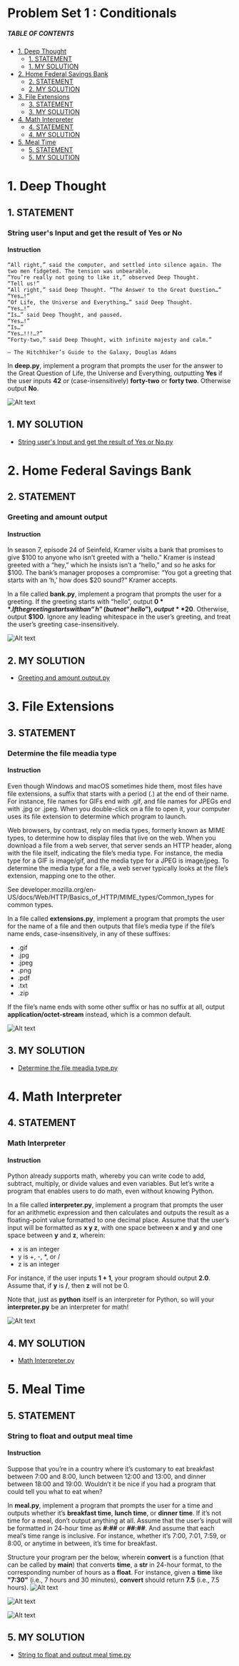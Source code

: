 # Problem Set 1 : Conditionals

##### TABLE OF CONTENTS
- [1. Deep Thought](#1-deep-thought)
  * [1. STATEMENT](#1-statement)
  * [1. MY SOLUTION](#1-my-solution)
- [2. Home Federal Savings Bank](#2-home-federal-savings-bank)
  * [2. STATEMENT](#2-statement)
  * [2. MY SOLUTION](#2-my-solution)
- [3. File Extensions](#3-file-extensions)
  * [3. STATEMENT](#3-statement)
  * [3. MY SOLUTION](#3-my-solution)
- [4. Math Interpreter](#4-math-interpreter)
  * [4. STATEMENT](#4-statement)
  * [4. MY SOLUTION](#4-my-solution)
- [5. Meal Time](#5-meal-time)
  * [5. STATEMENT](#5-statement)
  * [5. MY SOLUTION](#5-my-solution)


# 1. Deep Thought
## 1. STATEMENT
### String user's Input and get the result of Yes or No
#### Instruction
    “All right,” said the computer, and settled into silence again. The two men fidgeted. The tension was unbearable.
    “You’re really not going to like it,” observed Deep Thought.
    “Tell us!”
    “All right,” said Deep Thought. “The Answer to the Great Question…”
    “Yes…!”
    “Of Life, the Universe and Everything…” said Deep Thought.
    “Yes…!”
    “Is…” said Deep Thought, and paused.
    “Yes…!”
    “Is…”
    “Yes…!!!…?”
    “Forty-two,” said Deep Thought, with infinite majesty and calm.”
    
    — The Hitchhiker’s Guide to the Galaxy, Douglas Adams

In **deep.py**, implement a program that prompts the user for the answer to the Great Question of Life, the Universe and Everything, outputting **Yes** if the user inputs **42** or (case-insensitively) **forty-two** or **forty two**. Otherwise output **No**.

![Alt text](<Problem Set 1/Images/deep-thought.png>)

## 1. MY SOLUTION
- [String user's Input and get the result of Yes or No.py](https://github.com/p3uj/edX-Harvard-University-CS50-s-Introduction-to-Programming-with-Python/blob/b44a34123cc911d156f54ef464dd121ca6e8e503/Problem%20Set%201/deep.py)


# 2. Home Federal Savings Bank
## 2. STATEMENT
### Greeting and amount output
#### Instruction
In season 7, episode 24 of Seinfeld, Kramer visits a bank that promises to give $100 to anyone who isn’t greeted with a “hello.” Kramer is instead greeted with a “hey,” which he insists isn’t a “hello,” and so he asks for $100. The bank’s manager proposes a compromise: “You got a greeting that starts with an ‘h,’ how does $20 sound?” Kramer accepts.

In a file called **bank.py**, implement a program that prompts the user for a greeting. If the greeting starts with “hello”, output **$0**. If the greeting starts with an “h” (but not “hello”), output **$20**. Otherwise, output **$100**. Ignore any leading whitespace in the user’s greeting, and treat the user’s greeting case-insensitively.

![Alt text](<Problem Set 1/Images/bank.png>)

## 2. MY SOLUTION
- [Greeting and amount output.py](https://github.com/p3uj/edX-Harvard-University-CS50-s-Introduction-to-Programming-with-Python/blob/6e3afd9f2d11a072e30f28ccf01cc01159f21f8b/Problem%20Set%201/bank.py)


# 3. File Extensions
## 3. STATEMENT
### Determine the file meadia type
#### Instruction
Even though Windows and macOS sometimes hide them, most files have file extensions, a suffix that starts with a period (.) at the end of their name. For instance, file names for GIFs end with .gif, and file names for JPEGs end with .jpg or .jpeg. When you double-click on a file to open it, your computer uses its file extension to determine which program to launch.

Web browsers, by contrast, rely on media types, formerly known as MIME types, to determine how to display files that live on the web. When you download a file from a web server, that server sends an HTTP header, along with the file itself, indicating the file’s media type. For instance, the media type for a GIF is image/gif, and the media type for a JPEG is image/jpeg. To determine the media type for a file, a web server typically looks at the file’s extension, mapping one to the other.

See developer.mozilla.org/en-US/docs/Web/HTTP/Basics_of_HTTP/MIME_types/Common_types for common types.

In a file called **extensions.py**, implement a program that prompts the user for the name of a file and then outputs that file’s media type if the file’s name ends, case-insensitively, in any of these suffixes:

- .gif
- .jpg
- .jpeg
- .png
- .pdf
- .txt
- .zip

If the file’s name ends with some other suffix or has no suffix at all, output **application/octet-stream** instead, which is a common default.

![Alt text](<Problem Set 1/Images/file-extensions.png>)

## 3. MY SOLUTION
- [Determine the file meadia type.py](https://github.com/p3uj/edX-Harvard-University-CS50-s-Introduction-to-Programming-with-Python/blob/0c9a8f9e1e0f5e5ecb0ccffdf8597f024af64890/Problem%20Set%201/extensions.py)


# 4. Math Interpreter
## 4. STATEMENT
### Math Interpreter
#### Instruction
Python already supports math, whereby you can write code to add, subtract, multiply, or divide values and even variables. But let’s write a program that enables users to do math, even without knowing Python.

In a file called **interpreter.py**, implement a program that prompts the user for an arithmetic expression and then calculates and outputs the result as a floating-point value formatted to one decimal place. Assume that the user’s input will be formatted as **x  y  z**, with one space between **x** and **y** and one space between **y** and **z**, wherein:
- x is an integer
- y is +, -, *, or /
- z is an integer

For instance, if the user inputs **1 + 1**, your program should output **2.0**. Assume that, if **y** is **/**, then **z** will not be 0.

Note that, just as **python** itself is an interpreter for Python, so will your **interpreter.py** be an interpreter for math!

![Alt text](<Problem Set 1/Images/math-Interpreter.png>)

## 4. MY SOLUTION
- [Math Interpreter.py](https://github.com/p3uj/edX-Harvard-University-CS50-s-Introduction-to-Programming-with-Python/blob/2a9ddbf37bf0e07b63f79d6cf698bc79662a0923/Problem%20Set%201/interpreter.py)


# 5. Meal Time
## 5. STATEMENT
### String to float and output meal time
#### Instruction
Suppose that you’re in a country where it’s customary to eat breakfast between 7:00 and 8:00, lunch between 12:00 and 13:00, and dinner between 18:00 and 19:00. Wouldn’t it be nice if you had a program that could tell you what to eat when?

In **meal.py**, implement a program that prompts the user for a time and outputs whether it’s **breakfast time**, **lunch time**, or **dinner time**. If it’s not time for a meal, don’t output anything at all. Assume that the user’s input will be formatted in 24-hour time as **#:##** or **##:##**. And assume that each meal’s time range is inclusive. For instance, whether it’s 7:00, 7:01, 7:59, or 8:00, or anytime in between, it’s time for breakfast.

Structure your program per the below, wherein **convert** is a function (that can be called by **main**) that converts **time**, a **str** in 24-hour format, to the corresponding number of hours as a **float**. For instance, given a **time** like **"7:30"** (i.e., 7 hours and 30 minutes), **convert** should return **7.5** (i.e., 7.5 hours).
![Alt text](<Problem Set 1/Images/givenCode-meal-time.png>)

![Alt text](<Problem Set 1/Images/additional-meal-time.png>)

![Alt text](<Problem Set 1/Images/meal-time.png>)

## 5. MY SOLUTION
- [String to float and output meal time.py](https://github.com/p3uj/edX-Harvard-University-CS50-s-Introduction-to-Programming-with-Python/blob/8bf96ff018418427e7ef7ec8d6131fe240b099ef/Problem%20Set%201/meal.py)